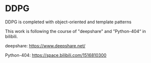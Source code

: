 # DDPG
DDPG is completed with object-oriented and template patterns  

This work is following the course of "deepshare" and ”Python-404“ in bilibili.

deepshare: https://www.deepshare.net/ 

Python-404: https://space.bilibili.com/1516810300 
